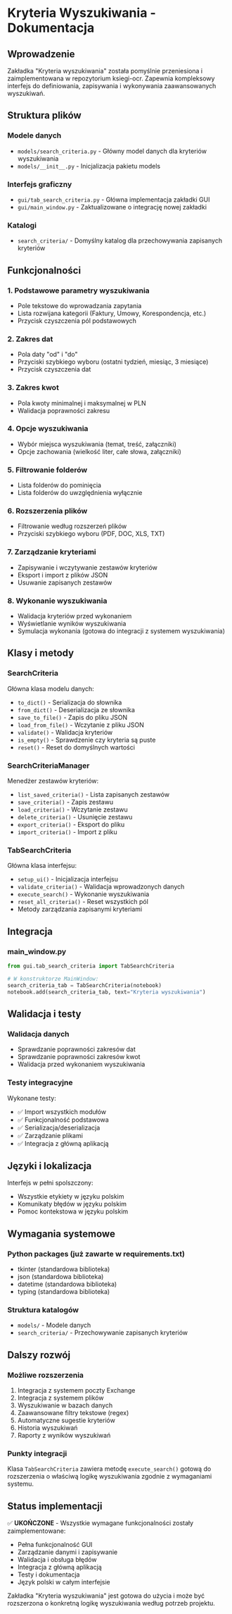 # Kryteria Wyszukiwania - Dokumentacja

## Wprowadzenie
Zakładka "Kryteria wyszukiwania" została pomyślnie przeniesiona i zaimplementowana w repozytorium ksiegi-ocr. Zapewnia kompleksowy interfejs do definiowania, zapisywania i wykonywania zaawansowanych wyszukiwań.

## Struktura plików

### Modele danych
- `models/search_criteria.py` - Główny model danych dla kryteriów wyszukiwania
- `models/__init__.py` - Inicjalizacja pakietu models

### Interfejs graficzny
- `gui/tab_search_criteria.py` - Główna implementacja zakładki GUI
- `gui/main_window.py` - Zaktualizowane o integrację nowej zakładki

### Katalogi
- `search_criteria/` - Domyślny katalog dla przechowywania zapisanych kryteriów

## Funkcjonalności

### 1. Podstawowe parametry wyszukiwania
- Pole tekstowe do wprowadzania zapytania
- Lista rozwijana kategorii (Faktury, Umowy, Korespondencja, etc.)
- Przycisk czyszczenia pól podstawowych

### 2. Zakres dat
- Pola daty "od" i "do"
- Przyciski szybkiego wyboru (ostatni tydzień, miesiąc, 3 miesiące)
- Przycisk czyszczenia dat

### 3. Zakres kwot
- Pola kwoty minimalnej i maksymalnej w PLN
- Walidacja poprawności zakresu

### 4. Opcje wyszukiwania
- Wybór miejsca wyszukiwania (temat, treść, załączniki)
- Opcje zachowania (wielkość liter, całe słowa, załączniki)

### 5. Filtrowanie folderów
- Lista folderów do pominięcia
- Lista folderów do uwzględnienia wyłącznie

### 6. Rozszerzenia plików
- Filtrowanie według rozszerzeń plików
- Przyciski szybkiego wyboru (PDF, DOC, XLS, TXT)

### 7. Zarządzanie kryteriami
- Zapisywanie i wczytywanie zestawów kryteriów
- Eksport i import z plików JSON
- Usuwanie zapisanych zestawów

### 8. Wykonanie wyszukiwania
- Walidacja kryteriów przed wykonaniem
- Wyświetlanie wyników wyszukiwania
- Symulacja wykonania (gotowa do integracji z systemem wyszukiwania)

## Klasy i metody

### SearchCriteria
Główna klasa modelu danych:
- `to_dict()` - Serializacja do słownika
- `from_dict()` - Deserializacja ze słownika
- `save_to_file()` - Zapis do pliku JSON
- `load_from_file()` - Wczytanie z pliku JSON
- `validate()` - Walidacja kryteriów
- `is_empty()` - Sprawdzenie czy kryteria są puste
- `reset()` - Reset do domyślnych wartości

### SearchCriteriaManager
Menedżer zestawów kryteriów:
- `list_saved_criteria()` - Lista zapisanych zestawów
- `save_criteria()` - Zapis zestawu
- `load_criteria()` - Wczytanie zestawu
- `delete_criteria()` - Usunięcie zestawu
- `export_criteria()` - Eksport do pliku
- `import_criteria()` - Import z pliku

### TabSearchCriteria
Główna klasa interfejsu:
- `setup_ui()` - Inicjalizacja interfejsu
- `validate_criteria()` - Walidacja wprowadzonych danych
- `execute_search()` - Wykonanie wyszukiwania
- `reset_all_criteria()` - Reset wszystkich pól
- Metody zarządzania zapisanymi kryteriami

## Integracja

### main_window.py
```python
from gui.tab_search_criteria import TabSearchCriteria

# W konstruktorze MainWindow:
search_criteria_tab = TabSearchCriteria(notebook)
notebook.add(search_criteria_tab, text="Kryteria wyszukiwania")
```

## Walidacja i testy

### Walidacja danych
- Sprawdzanie poprawności zakresów dat
- Sprawdzanie poprawności zakresów kwot
- Walidacja przed wykonaniem wyszukiwania

### Testy integracyjne
Wykonane testy:
- ✅ Import wszystkich modułów
- ✅ Funkcjonalność podstawowa
- ✅ Serializacja/deserializacja
- ✅ Zarządzanie plikami
- ✅ Integracja z główną aplikacją

## Języki i lokalizacja

Interfejs w pełni spolszczony:
- Wszystkie etykiety w języku polskim
- Komunikaty błędów w języku polskim
- Pomoc kontekstowa w języku polskim

## Wymagania systemowe

### Python packages (już zawarte w requirements.txt)
- tkinter (standardowa biblioteka)
- json (standardowa biblioteka)
- datetime (standardowa biblioteka)
- typing (standardowa biblioteka)

### Struktura katalogów
- `models/` - Modele danych
- `search_criteria/` - Przechowywanie zapisanych kryteriów

## Dalszy rozwój

### Możliwe rozszerzenia
1. Integracja z systemem poczty Exchange
2. Integracja z systemem plików
3. Wyszukiwanie w bazach danych
4. Zaawansowane filtry tekstowe (regex)
5. Automatyczne sugestie kryteriów
6. Historia wyszukiwań
7. Raporty z wyników wyszukiwań

### Punkty integracji
Klasa `TabSearchCriteria` zawiera metodę `execute_search()` gotową do rozszerzenia o właściwą logikę wyszukiwania zgodnie z wymaganiami systemu.

## Status implementacji

✅ **UKOŃCZONE** - Wszystkie wymagane funkcjonalności zostały zaimplementowane:
- Pełna funkcjonalność GUI
- Zarządzanie danymi i zapisywanie
- Walidacja i obsługa błędów
- Integracja z główną aplikacją
- Testy i dokumentacja
- Język polski w całym interfejsie

Zakładka "Kryteria wyszukiwania" jest gotowa do użycia i może być rozszerzona o konkretną logikę wyszukiwania według potrzeb projektu.